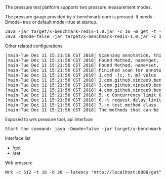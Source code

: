 The pressure test platform supports two pressure measurement modes.

The pressure gauge provided by x-benchmark-core is pressed. It needs -Dmode=true or default mode=true at startup.

<pre>
Java -jar target/x-benchmark-redis-1.0.jar -c 16 -m get -t -1
Java -Dmode=false -jar target/x-benchmark-redis-1.0.jar -c 16 -m get -t -1
</pre>

Other related configurations
<pre>
[main-Tue Dec 11 15:21:56 CST 2018] Scanning annotation, this may take a while, please wait...
[main-Tue Dec 11 15:21:56 CST 2018] Found Method, name=get, Method.class=com.github.xincao9.redis.method.GetMethod
[main-Tue Dec 11 15:21:56 CST 2018] Found Method, name=set, Method.class=com.github.xincao9.redis.method.SetMethod
[main-Tue Dec 11 15:21:56 CST 2018] Finished scan for annotation, found {2} methods(s), cost={49} ms
[main-Tue Dec 11 15:21:56 CST 2018] 1.cmd -[c, t, m] value
[main-Tue Dec 11 15:21:56 CST 2018] 2.com.github.xincao9.benchmark.core.interfaces.Source interface must be implemented, implemented as a read data source
[main-Tue Dec 11 15:21:56 CST 2018] 3.com.github.xincao9.benchmark.core.interfaces.Method The interface must be implemented and needs to be identified by the @Test flag, which is implemented as a block of code to be tested.
[main-Tue Dec 11 15:21:56 CST 2018] 4.com.github.xincao9.benchmark.core.interfaces.Result The interface does not have to be implemented, it can output test results to its own system.
[main-Tue Dec 11 15:21:56 CST 2018] 5.-c Concurrency limit 0 < concurrent <= 1024 default 1
[main-Tue Dec 11 15:21:56 CST 2018] 6.-t request delay limit cd > 0 default 50ms; it is recommended to block the call to set the small point, calculate the dense call to set the big point, less than 0 for the never delay
[main-Tue Dec 11 15:21:56 CST 2018] 7.-m test method class
[main-Tue Dec 11 15:21:56 CST 2018] The methods that can be tested are: [set, get]
</pre>

Exposed to wrk pressure tool, api interface

<pre>
Start the command: java -Dmode=false -jar target/x-benchmark-redis-1.0.jar
</pre>

Interface list

* /get
* /set

Wrk pressure

<pre>
Wrk -c 512 -t 16 -d 30 --latency "http://localhost:8888/get"
</pre>
